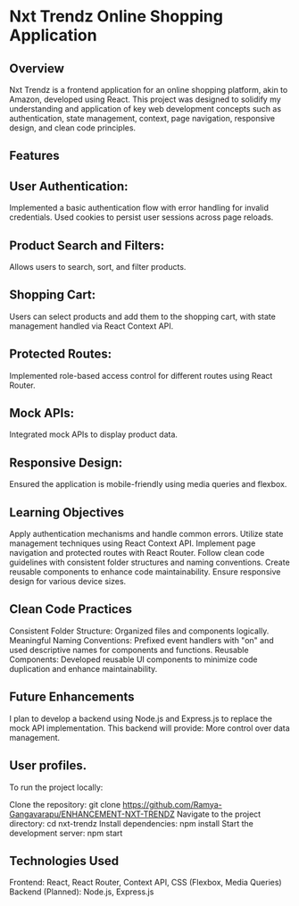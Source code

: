 # Nxt Trendz Online Shopping Application
## Overview
Nxt Trendz is a frontend application for an online shopping platform, akin to Amazon, developed using React. This project was designed to solidify my understanding and application of key web development concepts such as authentication, state management, context, page navigation, responsive design, and clean code principles.

## Features

## User Authentication: 
Implemented a basic authentication flow with error handling for invalid credentials. Used cookies to persist user sessions across page reloads.
## Product Search and Filters: 
Allows users to search, sort, and filter products.
## Shopping Cart: 
Users can select products and add them to the shopping cart, with state management handled via React Context API.
## Protected Routes: 
Implemented role-based access control for different routes using React Router.
## Mock APIs: 
Integrated mock APIs to display product data.
## Responsive Design: 
Ensured the application is mobile-friendly using media queries and flexbox.

## Learning Objectives

Apply authentication mechanisms and handle common errors.
Utilize state management techniques using React Context API.
Implement page navigation and protected routes with React Router.
Follow clean code guidelines with consistent folder structures and naming conventions.
Create reusable components to enhance code maintainability.
Ensure responsive design for various device sizes.

## Clean Code Practices
Consistent Folder Structure: Organized files and components logically.
Meaningful Naming Conventions: Prefixed event handlers with "on" and used descriptive names for components and functions.
Reusable Components: Developed reusable UI components to minimize code duplication and enhance maintainability.

## Future Enhancements
I plan to develop a backend using Node.js and Express.js to replace the mock API implementation. This backend will provide:
More control over data management.

## User profiles.

To run the project locally:

Clone the repository: git clone https://github.com/Ramya-Gangavarapu/ENHANCEMENT-NXT-TRENDZ
Navigate to the project directory: cd nxt-trendz
Install dependencies: npm install
Start the development server: npm start

## Technologies Used
Frontend: React, React Router, Context API, CSS (Flexbox, Media Queries)
Backend (Planned): Node.js, Express.js
